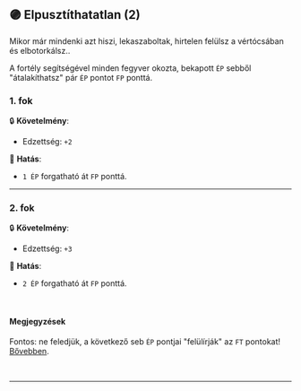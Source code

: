 ## 🟣 Elpusztíthatatlan (2)

Mikor már mindenki azt hiszi, lekaszaboltak, hirtelen felülsz a vértócsában és elbotorkálsz..

A fortély segítségével minden fegyver okozta, bekapott `ÉP` sebből "átalakíthatsz" pár `ÉP` pontot `FP` ponttá.


### 1. fok

🔒 **Követelmény**:

- Edzettség: `+2`


🌟 **Hatás**:

- `1 ÉP` forgatható át `FP` ponttá.

---
### 2. fok

🔒 **Követelmény**:

- Edzettség: `+3`

🌟 **Hatás**:

- `2 ÉP` forgatható át `FP` ponttá.

<br />

#### Megjegyzések

Fontos: ne feledjük, a következő seb `ÉP` pontjai "felülírják" az `FT` pontokat! [Bővebben](../061_02_faradsag_pont.md#valós-ép-seb-elszenvedése-kábulat-ép-után).

<br />

---
